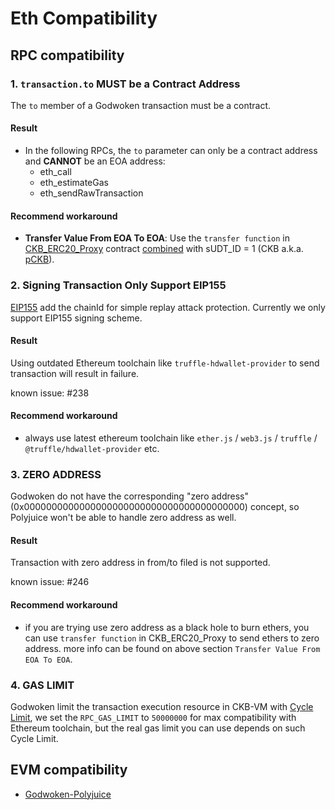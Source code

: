 # Eth Compatibility

## RPC compatibility

### 1. `transaction.to` MUST be a Contract Address

The `to` member of a Godwoken transaction must be a contract.

#### Result

- In the following RPCs, the `to` parameter can only be a contract address and **CANNOT** be an EOA address:
  - eth_call
  - eth_estimateGas
  - eth_sendRawTransaction

#### Recommend workaround

- **Transfer Value From EOA To EOA**: Use the `transfer function` in [CKB_ERC20_Proxy](https://github.com/nervosnetwork/godwoken-polyjuice/blob/3f1ad5b/solidity/erc20/README.md) contract [combined](https://github.com/nervosnetwork/godwoken-polyjuice/blob/3f1ad5b322/solidity/erc20/SudtERC20Proxy_UserDefinedDecimals.sol#L154) with sUDT_ID = 1 (CKB a.k.a. [pCKB](https://github.com/nervosnetwork/godwoken/blob/develop/docs/life_of_a_polyjuice_transaction.md#pckb)).

### 2. Signing Transaction Only Support EIP155

[EIP155](https://eips.ethereum.org/EIPS/eip-155) add the chainId for simple replay attack protection. Currently we only support EIP155 signing scheme.

#### Result

Using outdated Ethereum toolchain like `truffle-hdwallet-provider` to send transaction will result in failure.

known issue: #238

#### Recommend workaround

- always use latest ethereum toolchain like `ether.js` / `web3.js` / `truffle` / `@truffle/hdwallet-provider` etc.

### 3. ZERO ADDRESS

Godwoken do not have the corresponding "zero address"(0x0000000000000000000000000000000000000000) concept, so Polyjuice won't be able to handle zero address as well.

#### Result

Transaction with zero address in from/to filed is not supported.

known issue: #246

#### Recommend workaround

- if you are trying use zero address as a black hole to burn ethers, you can use `transfer function` in CKB_ERC20_Proxy to send ethers to zero address. more info can be found on above section `Transfer Value From EOA To EOA`.

### 4. GAS LIMIT

Godwoken limit the transaction execution resource in CKB-VM with [Cycle Limit](https://docs-xi-two.vercel.app/docs/rfcs/0014-vm-cycle-limits/0014-vm-cycle-limits), we set the `RPC_GAS_LIMIT` to `50000000` for max compatibility with Ethereum toolchain, but the real gas limit you can use depends on such Cycle Limit.

## EVM compatibility

- [Godwoken-Polyjuice](https://github.com/nervosnetwork/godwoken-polyjuice/blob/compatibility-breaking-changes/docs/EVM-compatible.md)
